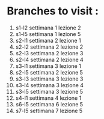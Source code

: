 # Branches to visit : 

1. s1-l2 settimana 1 lezione 2
2. s1-l5 settimana 1 lezione 5
3. s2-l1 settimana 2 lezione 1
4. s2-l2 settimana 2 lezione 2
5. s2-l3 settimana 2 lezione 3
6. s2-l4 settimana 2 lezione 4
7. s3-l1 settimana 3 lezione 1
8. s2-l5 settimana 2 lezione 5
9. s3-l3 settimana 3 lezione 3
10. s3-l4 settimana 3 lezione 4
11. s3-l5 settimana 3 lezione 5
12. s4-l1 settimana 4 lezione 1
13. s6-l5 settimana 6 lezione 5
14. s7-l5 settimana 7 lezione 5

